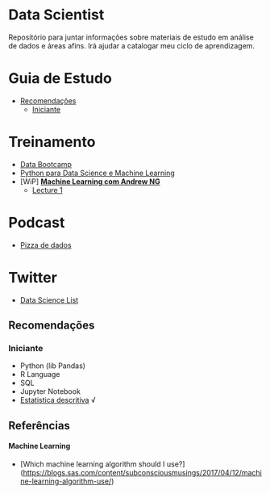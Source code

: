 # Data Scientist
Repositório para juntar informações sobre materiais de estudo em análise de dados e áreas afins. Irá ajudar a catalogar meu ciclo de aprendizagem.

# Guia de Estudo
<!-- toc -->
  * [Recomendações](#recomendacoes)
      * [Iniciante](#iniciante)

# Treinamento
- [Data Bootcamp](http://databootcamp.com.br/)
- [Python para Data Science e Machine Learning](https://www.udemy.com/python-para-data-science-e-machine-learning/learn/v4/content)
- [WiP] **[Machine Learning com Andrew NG](https://www.coursera.org/learn/machine-learning/home/welcome)**
  - [Lecture 1](/coursera/machine_learning/Lecture1.pdf)

# Podcast
- [Pizza de dados](http://podcast.datascience.pizza/)

# Twitter
- [Data Science List](https://twitter.com/kenjiyamamoto/lists/data-science)

<h2 id="recomendacoes">Recomendações</h2>

<h3 id="iniciante">Iniciante</h3>

  - Python (lib Pandas)
  - R Language
  - SQL
  - Jupyter Notebook
  - [Estatistica descritiva](https://agro.ufg.br/up/396/o/Estat_descr.pdf) √
  
  
<h2 id="iniciante">Referências</h2>
  
  #### Machine Learning
  
  - [Which machine learning algorithm should I use?] (https://blogs.sas.com/content/subconsciousmusings/2017/04/12/machine-learning-algorithm-use/)
